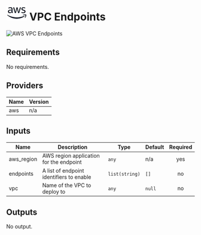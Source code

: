 # ![AWS](aws-logo.png) VPC Endpoints

![AWS VPC Endpoints](aws\_vpc\_endpoints.png)

## Requirements

No requirements.

## Providers

| Name | Version |
|------|---------|
| aws | n/a |

## Inputs

| Name | Description | Type | Default | Required |
|------|-------------|------|---------|:--------:|
| aws\_region | AWS region application for the endpoint | `any` | n/a | yes |
| endpoints | A list of endpoint identifiers to enable | `list(string)` | `[]` | no |
| vpc | Name of the VPC to deploy to | `any` | `null` | no |

## Outputs

No output.

